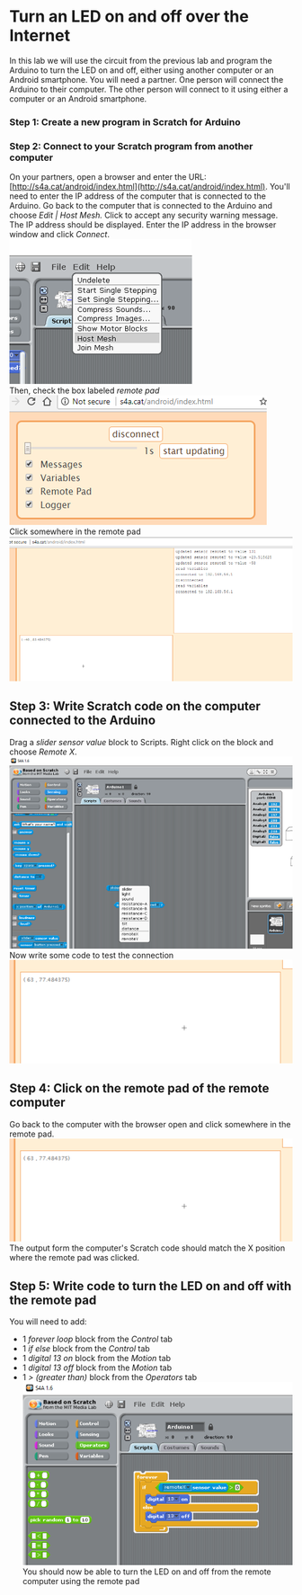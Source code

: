 # Turn an LED on and off over the Internet
In this lab we will use the circuit from the previous lab and program the Arduino to turn the LED on and off, either using another computer or an Android smartphone. You will need a partner. One person will connect the Arduino to their computer. The other person will connect to it using either a computer or an Android smartphone.
### Step 1: Create a new program in Scratch for Arduino
### Step 2: Connect to your Scratch program from another computer
On your partners, open a browser and enter the URL: [http://s4a.cat/android/index.html](http://s4a.cat/android/index.html). You'll need to enter the IP address of the computer that is connected to the Arduino. Go back to the computer that is connected to the Arduino and choose *Edit | Host Mesh.* Click to accept any security warning message. The IP address should be displayed. Enter the IP address in the browser window and click *Connect*.     
![](IOT1.png)    
Then, check the box labeled *remote pad*   
![](IOT2.png)   
Click somewhere in the remote pad   
![](IOT3.png)   
## Step 3: Write Scratch code on the computer connected to the Arduino
Drag a *slider sensor value* block to Scripts. Right click on the block and choose *Remote X*.   
![](IOT4.png)   
Now write some code to test the connection
![](IOT5.png)   

## Step 4: Click on the remote pad of the remote computer
Go back to the computer with the browser open and click somewhere in the remote pad.   
![](IOT6.png)   
The output form the computer's Scratch code should match the X position where the remote pad was clicked.   

## Step 5: Write code to turn the LED on and off with the remote pad
You will need to add:
- 1 *forever loop* block from the *Control* tab
- 1 *if else* block from the *Control* tab
- 1 *digital 13 on* block from the *Motion* tab
- 1 *digital 13 off* block from the *Motion* tab
- 1 *> (greater than)* block from the *Operators* tab
![](IOT7.png)   
You should now be able to turn the LED on and off from the remote computer using the remote pad 
